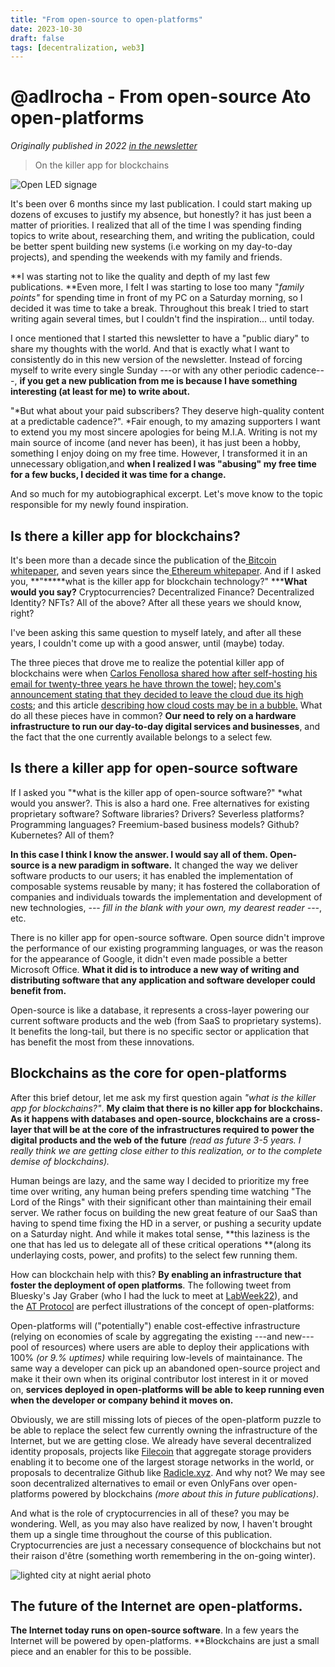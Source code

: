 ```yaml
---
title: "From open-source to open-platforms"
date: 2023-10-30
draft: false
tags: [decentralization, web3]
---
```


# @adlrocha - From open-source Ato open-platforms
_Originally published in 2022 [in the newsletter](https://adlrocha.substack.com/p/adlrocha-from-open-source-to-open)_
> On the killer app for blockchains


![Open LED signage](https://images.unsplash.com/photo-1569017388730-020b5f80a004?ixlib=rb-4.0.3&ixid=MnwxMjA3fDB8MHxwaG90by1wYWdlfHx8fGVufDB8fHx8&auto=format&fit=crop&w=1000&q=80 "Open LED signage")

It's been over 6 months since my last publication. I could start making up dozens of excuses to justify my absence, but honestly? it has just been a matter of priorities. I realized that all of the time I was spending finding topics to write about, researching them, and writing the publication, could be better spent building new systems (i.e working on my day-to-day projects), and spending the weekends with my family and friends.

**I was starting not to like the quality and depth of my last few publications. **Even more, I felt I was starting to lose too many "*family points"* for spending time in front of my PC on a Saturday morning, so I decided it was time to take a break. Throughout this break I tried to start writing again several times, but I couldn't find the inspiration... until today.

I once mentioned that I started this newsletter to have a "public diary" to share my thoughts with the world. And that is exactly what I want to consistently do in this new version of the newsletter. Instead of forcing myself to write every single Sunday ---or with any other periodic cadence---, **if you get a new publication from me is because I have something interesting (at least for me) to write about.**

"*But what about your paid subscribers? They deserve high-quality content at a predictable cadence?". *Fair enough, to my amazing supporters I want to extend you my most sincere apologies for being M.I.A. Writing is not my main source of income (and never has been), it has just been a hobby, something I enjoy doing on my free time. However, I transformed it in an unnecessary obligation,and **when I realized I was "abusing" my free time for a few bucks, I decided it was time for a change.**

And so much for my autobiographical excerpt. Let's move know to the topic responsible for my newly found inspiration.

## Is there a killer app for blockchains?

It's been more than a decade since the publication of the[ Bitcoin whitepaper](https://bitcoin.org/bitcoin.pdf), and seven years since the[ Ethereum whitepaper](https://ethereum.org/en/whitepaper/). And if I asked you, **"*****what is the killer app for blockchain technology?" *****What would you say?** Cryptocurrencies? Decentralized Finance? Decentralized Identity? NFTs? All of the above? After all these years we should know, right?

I've been asking this same question to myself lately, and after all these years, I couldn't come up with a good answer, until (maybe) today.

The three pieces that drove me to realize the potential killer app of blockchains were when [Carlos Fenollosa shared how after self-hosting his email for twenty-three years he have thrown the towel;](https://cfenollosa.com/blog/after-self-hosting-my-email-for-twenty-three-years-i-have-thrown-in-the-towel-the-oligopoly-has-won.html?mc_cid=b0c7a60ecb) [hey.com's announcement stating that they decided to leave the cloud due its high costs](https://world.hey.com/dhh/why-we-re-leaving-the-cloud-654b47e0); and this article [describing how cloud costs may be in a bubble.](https://www.the-investing-desk.com/cloud-costs-are-in-a-bubble/) What do all these pieces have in common? **Our need to rely on a hardware infrastructure to run our day-to-day digital services and businesses**, and the fact that the one currently available belongs to a select few.

## Is there a killer app for open-source software

If I asked you "*what is the killer app of open-source software?" *what would you answer?. This is also a hard one. Free alternatives for existing proprietary software? Software libraries? Drivers? Severless platforms? Programming languages? Freemium-based business models? Github? Kubernetes? All of them?

**In this case I think I know the answer. I would say all of them. Open-source is a new paradigm in software.** It changed the way we deliver software products to our users; it has enabled the implementation of composable systems reusable by many; it has fostered the collaboration of companies and individuals towards the implementation and development of new technologies, *--- fill in the blank with your own, my dearest reader ---*, etc.

There is no killer app for open-source software. Open source didn't improve the performance of our existing programming languages, or was the reason for the appearance of Google, it didn't even made possible a better Microsoft Office. **What it did is to introduce a new way of writing and distributing software that any application and software developer could benefit from.**

Open-source is like a database, it represents a cross-layer powering our current software products and the web (from SaaS to proprietary systems). It benefits the long-tail, but there is no specific sector or application that has benefit the most from these innovations.

## Blockchains as the core for open-platforms

After this brief detour, let me ask my first question again *"what is the killer app for blockchains?"*. **My claim that there is no killer app for blockchains. As it happens with databases and open-source, blockchains are a cross-layer that will be at the core of the infrastructures required to power the digital products and the web of the future** *(read as future 3-5 years. I really think we are getting close either to this realization, or to the complete demise of blockchains).*

Human beings are lazy, and the same way I decided to prioritize my free time over writing, any human being prefers spending time watching "The Lord of the Rings" with their significant other than maintaining their email server. We rather focus on building the new great feature of our SaaS than having to spend time fixing the HD in a server, or pushing a security update on a Saturday night. And while it makes total sense, **this laziness is the one that has led us to delegate all of these critical operations **(along its underlaying costs, power, and profits) to the select few running them.

How can blockchain help with this? **By enabling an infrastructure that foster the deployment of open platforms**. The following tweet from Bluesky's Jay Graber (who I had the luck to meet at [LabWeek22](https://22.labweek.io/)), and the [AT Protocol](https://blueskyweb.xyz/blog/10-18-2022-the-at-protocol) are perfect illustrations of the concept of open-platforms:

Open-platforms will ("potentially") enable cost-effective infrastructure (relying on economies of scale by aggregating the existing ---and new--- pool of resources) where users are able to deploy their applications with 100% *(or 9.<a lot of nines>% uptimes)* while requiring low-levels of maintainance. The same way a developer can pick up an abandoned open-source project and make it their own when its original contributor lost interest in it or moved on, **services deployed in open-platforms will be able to keep running even when the developer or company behind it moves on.**

Obviously, we are still missing lots of pieces of the open-platform puzzle to be able to replace the select few currently owning the infrastructure of the Internet, but we are getting close. We already have several decentralized identity proposals, projects like [Filecoin](https://filecoin.io/) that aggregate storage providers enabling it to become one of the largest storage networks in the world, or proposals to decentralize Github like [Radicle.xyz](https://docs.radicle.xyz/). And why not? We may see soon decentralized alternatives to email or even OnlyFans over open-platforms powered by blockchains *(more about this in future publications)*.

And what is the role of cryptocurrencies in all of these? you may be wondering. Well, as you may also have realized by now, I haven't brought them up a single time throughout the course of this publication. Cryptocurrencies are just a necessary consequence of blockchains but not their raison d'être (something worth remembering in the on-going winter).

![lighted city at night aerial photo](https://images.unsplash.com/photo-1542382257-80dedb725088?ixlib=rb-4.0.3&ixid=MnwxMjA3fDB8MHxwaG90by1wYWdlfHx8fGVufDB8fHx8&auto=format&fit=crop&w=1000&q=80 "lighted city at night aerial photo")

## The future of the Internet are open-platforms.

**The Internet today runs on open-source software**. In a few years the Internet will be powered by open-platforms. **Blockchains are just a small piece and an enabler for this to be possible.